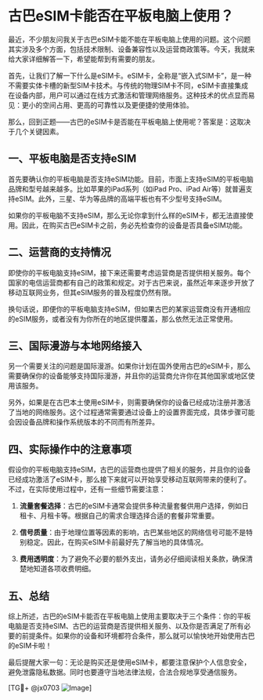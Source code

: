 # 古巴eSIM卡能否在平板电脑上使用？

最近，不少朋友问我关于古巴eSIM卡能不能在平板电脑上使用的问题。这个问题其实涉及多个方面，包括技术限制、设备兼容性以及运营商政策等。今天，我就来给大家详细解答一下，希望能帮到有需要的朋友。

首先，让我们了解一下什么是eSIM卡。eSIM卡，全称是“嵌入式SIM卡”，是一种不需要实体卡槽的新型SIM卡技术。与传统的物理SIM卡不同，eSIM卡直接集成在设备内部，用户可以通过在线方式激活和管理网络服务。这种技术的优点显而易见：更小的空间占用、更高的可靠性以及更便捷的使用体验。

那么，回到正题——古巴的eSIM卡是否能在平板电脑上使用呢？答案是：这取决于几个关键因素。

## 一、平板电脑是否支持eSIM

首先要确认你的平板电脑是否支持eSIM功能。目前，市面上支持eSIM的平板电脑品牌和型号越来越多。比如苹果的iPad系列（如iPad Pro、iPad Air等）就普遍支持eSIM。此外，三星、华为等品牌的高端平板也有不少型号支持eSIM。

如果你的平板电脑不支持eSIM，那么无论你拿到什么样的eSIM卡，都无法直接使用。因此，在购买古巴eSIM卡之前，务必先检查你的设备是否具备eSIM功能。

## 二、运营商的支持情况

即使你的平板电脑支持eSIM，接下来还需要考虑运营商是否提供相关服务。每个国家的电信运营商都有自己的政策和规定。对于古巴来说，虽然近年来逐步开放了移动互联网业务，但其eSIM服务的普及程度仍然有限。

换句话说，即便你的平板电脑支持eSIM，但如果古巴的某家运营商没有开通相应的eSIM服务，或者没有为你所在的地区提供覆盖，那么依然无法正常使用。

## 三、国际漫游与本地网络接入

另一个需要关注的问题是国际漫游。如果你计划在国外使用古巴的eSIM卡，那么需要确保你的设备能够支持国际漫游，并且你的运营商允许你在其他国家或地区使用该服务。

另外，如果是在古巴本土使用eSIM卡，则需要确保你的设备已经成功注册并激活了当地的网络服务。这个过程通常需要通过设备上的设置界面完成，具体步骤可能会因设备品牌和操作系统版本的不同而有所差异。

## 四、实际操作中的注意事项

假设你的平板电脑支持eSIM，古巴的运营商也提供了相关的服务，并且你的设备已经成功激活了eSIM卡，那么接下来就可以开始享受移动互联网带来的便利了。不过，在实际使用过程中，还有一些细节需要注意：

1. **流量套餐选择**：古巴的eSIM卡通常会提供多种流量套餐供用户选择，例如日租卡、月租卡等。根据自己的需求合理选择合适的套餐非常重要。
   
2. **信号质量**：由于地理位置等因素的影响，古巴某些地区的网络信号可能不是特别稳定。因此，在购买eSIM卡前最好先了解当地的具体情况。

3. **费用透明度**：为了避免不必要的额外支出，请务必仔细阅读相关条款，确保清楚地知道各项收费明细。

## 五、总结

综上所述，古巴的eSIM卡能否在平板电脑上使用主要取决于三个条件：你的平板电脑是否支持eSIM、古巴的运营商是否提供相关服务、以及你是否满足了所有必要的前提条件。如果你的设备和环境都符合条件，那么就可以愉快地开始使用古巴的eSIM卡啦！

最后提醒大家一句：无论是购买还是使用eSIM卡，都要注意保护个人信息安全，避免泄露隐私数据。同时也要遵守当地法律法规，合法合规地享受通信服务。

[TG💪+ @jx0703 ![Image](https://github.com/user-attachments/assets/dbca1d08-cadb-493c-b0ec-ad6f7a83f270)]